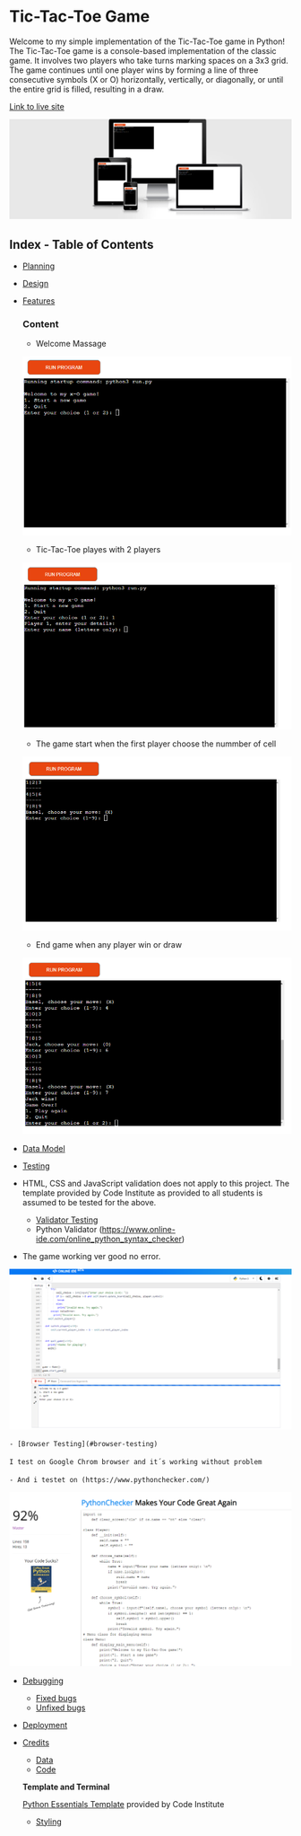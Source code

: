 # Tic-Tac-Toe Game

Welcome to my simple implementation of the Tic-Tac-Toe game in Python!
The Tic-Tac-Toe game is a console-based implementation of the classic game. It involves two players who take turns marking spaces on a 3x3 grid. The game continues until one player wins by forming a line of three consecutive symbols (X or O) horizontally, vertically, or diagonally, or until the entire grid is filled, resulting in a draw.

[Link to live site](https://tic-pp3-5d5ce1a76eff.herokuapp.com/)

![Responsive mock-up](assets/images/responsive.png)

## Index - Table of Contents

- [Planning](#planning)

- [Design](#design)




- [Features](#features)
   ### Content

   - Welcome Massage 

   ![Welcome massage](assets/images/Tic-Tac1.png)

   - Tic-Tac-Toe playes with 2 players

   ![Players choose](assets/images/Tic.Tac2.png)

   - The game start when the first player choose the nummber of cell

   ![start game ](assets/images/Tic.Tac5.png)

   - End game when any player win or draw

   ![end game](assets/images/Tic.Tac7.png)


- [Data Model](#data-model)

- [Testing](#testing)
- HTML, CSS and JavaScript validation does not apply to this project. The template provided by Code Institute as provided to all students is assumed to be tested for the above.
    - [Validator Testing](#validator-testing)
    - Python Validator (https://www.online-ide.com/online_python_syntax_checker)

- The game working ver good no error.

![Python syntax checker](assets/images/Python%20test.png)

    - [Browser Testing](#browser-testing)

    I test on Google Chrom browser and it´s working without problem

    - And i testet on (https://www.pythonchecker.com/)

![Python checker](assets/images/Tic.Tac8.png)

- [Debugging](#debugging)
    - [Fixed bugs](#fixed-bugs)
    - [Unfixed bugs](#unfixed-bugs)

- [Deployment](#deployment)

- [Credits](#credits)
    - [Data](#data)
    - [Code](#code)

    **Template and Terminal**

    [Python Essentials Template](https://github.com/Code-Institute-Org/python-essentials-template) provided by Code Institute 


    - [Styling](#styling)


